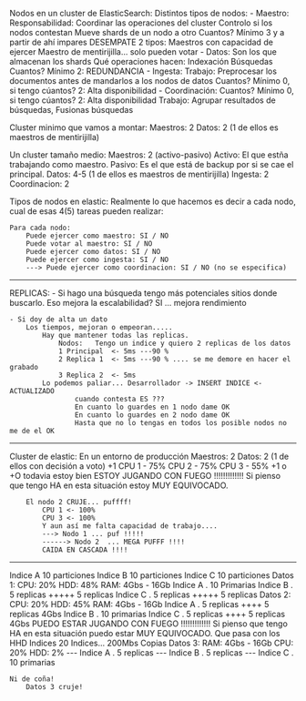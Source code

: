 Nodos en un cluster de ElasticSearch:
Distintos tipos de nodos:
    - Maestro: 
        Responsabilidad: Coordinar las operaciones del cluster
                            Controlo si los nodos contestan
                            Mueve shards de un nodo a otro
        Cuantos? Mínimo 3 y a partir de ahí impares DESEMPATE
        2 tipos: Maestros con capacidad de ejercer
                 Maestro de mentirijilla... solo pueden votar
    - Datos:
        Son los que almacenan los shards
        Qué operaciones hacen:
            Indexación
            Búsquedas
        Cuantos? Mínimo 2: REDUNDANCIA
    - Ingesta:
        Trabajo: Preprocesar los documentos antes de mandarlos a los nodos de datos
        Cuantos? Mínimo 0, si tengo cúantos? 2: Alta disponibilidad
    - Coordinación:
        Cuantos? Mínimo 0, si tengo cúantos? 2: Alta disponibilidad
        Trabajo: Agrupar resultados de búsquedas, Fusionas búsquedas
        
        
Cluster minimo que vamos a montar:
    Maestros: 2 
    Datos:    2 (1 de ellos es maestros de mentirijilla)

Un cluster tamaño medio:
    Maestros: 2 (activo-pasivo) Activo: El que estña trabajando como maestro.
                                Pasivo: Es el que está de backup por si se 
                                        cae el principal.
    Datos:    4-5 (1 de ellos es maestros de mentirijilla)
    Ingesta: 2
    Coordinacion: 2

Tipos de nodos en elastic:
    Realmente lo que hacemos es decir a cada nodo, cual de esas 4(5) tareas
    pueden realizar:
    
    Para cada nodo:
        Puede ejercer como maestro: SI / NO
        Puede votar al maestro: SI / NO
        Puede ejercer como datos: SI / NO
        Puede ejercer como ingesta: SI / NO
        ---> Puede ejercer como coordinacion: SI / NO (no se especifica)



---------------------------

REPLICAS: 
    - Si hago una búsqueda tengo más potenciales sitios donde buscarlo.
        Eso mejora la escalabilidad? SI ... mejora rendimiento
        
    - Si doy de alta un dato
        Los tiempos, mejoran o empeoran.....
            Hay que mantener todas las replicas.
                Nodos:   Tengo un indice y quiero 2 replicas de los datos
                1 Principal  <- 5ms ---90 %
                2 Replica 1  <- 5ms ---90 % .... se me demore en hacer el grabado
                3 Replica 2  <- 5ms 
            Lo podemos paliar... Desarrollador -> INSERT INDICE <- ACTUALIZADO
                    cuando contesta ES ???
                    En cuanto lo guardes en 1 nodo dame OK
                    En cuanto lo guardes en 2 nodo dame OK
                    Hasta que no lo tengas en todos los posible nodos no me de el OK

----------------------------------------

Cluster de elastic: En un entorno de producción
    Maestros: 2
    Datos:    2 (1 de ellos con decisión a voto)
             +1
        CPU 1 - 75%
        CPU 2 - 75%
        CPU 3 - 55%
             +1 o +O todavia estoy bien
            ESTOY JUGANDO CON FUEGO !!!!!!!!!!!!! Si pienso que tengo HA en esta 
                situación estoy MUY EQUIVOCADO.
        
        El nodo 2 CRUJE... puffff!
            CPU 1 <- 100%
            CPU 3 <- 100%
            Y aun así me falta capacidad de trabajo.... 
            ---> Nodo 1 ... puf !!!!!
            ------> Nodo 2  ... MEGA PUFFF !!!!
            CAIDA EN CASCADA !!!!
---------------------------------------
Indice A 10 particiones
Indice B 10 particiones
Indice C 10 particiones
    Datos 1:
        CPU: 20%
        HDD: 48%
        RAM: 4Gbs - 16Gb
            Indice A . 10 Primarias
            Indice B . 5 replicas        +++++ 5 replicas
            Indice C . 5 replicas        +++++ 5 replicas
    Datos 2:
        CPU: 20%
        HDD: 45%
        RAM: 4Gbs - 16Gb
            Indice A . 5 replicas         ++++ 5 replicas 4Gbs
            Indice B . 10 primarias
            Indice C . 5 replicas         ++++ 5 replicas 4Gbs
            PUEDO ESTAR JUGANDO CON FUEGO !!!!!!!!!!!!! Si pienso que tengo HA en esta 
                situación puedo estar MUY EQUIVOCADO.  Que pasa con los HHD
            Indices 20 Indices... 200Mbs Copias
    Datos 3:
        RAM: 4Gbs - 16Gb
        CPU: 20%
        HDD: 2%
---            Indice A . 5 replicas
---            Indice B . 5 replicas
---            Indice C . 10 primarias
   
    Ni de coña!
        Datos 3 cruje!